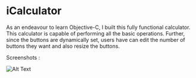 # iCalculator

As an endeavour to learn Objective-C, I built this fully functional calculator. This calculator is capable of performing all the basic operations. Further, since the buttons are dynamically set, users have can edit the number of buttons they want and also resize the buttons.

Screenshots :

![Alt Text](https://github.com/sacchitchadha/iCalculator/raw/master/iCalculator/Screenshots/calc-screenshot-1.png)



